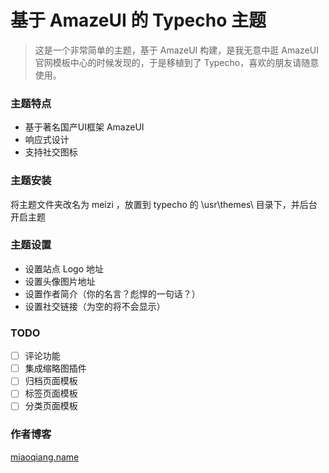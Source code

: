 # 基于 AmazeUI 的 Typecho 主题

> 这是一个非常简单的主题，基于 AmazeUI 构建，是我无意中逛 AmazeUI 官网模板中心的时候发现的，于是移植到了 Typecho，喜欢的朋友请随意使用。

### 主题特点

- 基于著名国产UI框架 AmazeUI
- 响应式设计
- 支持社交图标

### 主题安装

将主题文件夹改名为 meizi ，放置到 typecho 的 \usr\themes\ 目录下，并后台开启主题

### 主题设置

- 设置站点 Logo 地址
- 设置头像图片地址
- 设置作者简介（你的名言？彪悍的一句话？）
- 设置社交链接（为空的将不会显示）

### TODO

- [ ] 评论功能
- [ ] 集成缩略图插件
- [ ] 归档页面模板
- [ ] 标签页面模板
- [ ] 分类页面模板
 
### 作者博客

[miaoqiang.name](https://miaoqiang.name/archives/typecho-theme-meizi.html)





